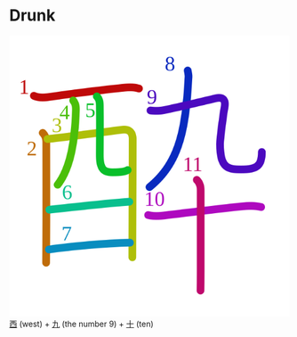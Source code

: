 # Drunk
![9154](Kanji/kanji-colorize/9154.svg)
[西](Kanji/kanji-dict/西.md) (west) + [九](Kanji/kanji-dict/九.md) (the number 9) + [十](Kanji/kanji-dict/十.md) (ten) 